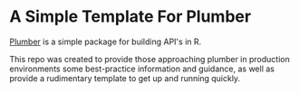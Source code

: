# A Simple Template For Plumber

[Plumber](http://plumber.trestletech.com) is a simple package for building API's in R.

This repo was created to provide those approaching plumber in production environments some best-practice information and guidance, as well as provide a rudimentary template to get up and running quickly.